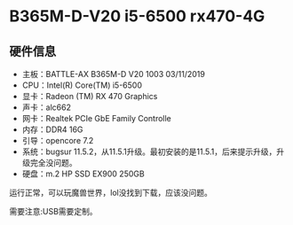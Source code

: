 # B365M-D-V20 i5-6500 rx470-4G
## 硬件信息
- 主板：BATTLE-AX B365M-D V20 1003 03/11/2019
- CPU：Intel(R) Core(TM) i5-6500
- 显卡：Radeon (TM) RX 470 Graphics
- 声卡：alc662
- 网卡：Realtek PCIe GbE Family Controlle
- 内存：DDR4 16G
- 引导：opencore 7.2
- 系统：bugsur 11.5.2，从11.5.1升级。最初安装的是11.5.1，后来提示升级，升级完全没问题。
- 硬盘：m.2 HP SSD EX900 250GB

运行正常，可以玩魔兽世界，lol没找到下载，应该没问题。

需要注意:USB需要定制。


